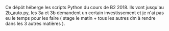 Ce dépôt héberge les scripts Python du cours de B2 2018.
Ils vont jusqu'au 2b_auto.py, les 3a et 3b demandent un certain investissement et je n'ai pas eu le temps pour les faire ( stage le matin + tous les autres dm à rendre dans les 3 autres matières ).


